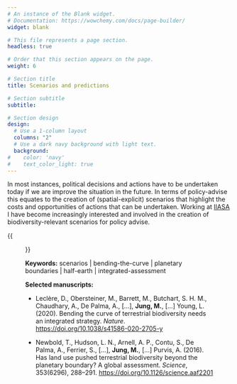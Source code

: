 ```yaml
---
# An instance of the Blank widget.
# Documentation: https://wowchemy.com/docs/page-builder/
widget: blank

# This file represents a page section.
headless: true

# Order that this section appears on the page.
weight: 6

# Section title
title: Scenarios and predictions

# Section subtitle
subtitle:

# Section design
design:
  # Use a 1-column layout
  columns: "2"
  # Use a dark navy background with light text.
  background:
#    color: 'navy'
#    text_color_light: true
---
```


In most instances, political decisions and actions have to be undertaken today if we are improve the situation in the future. In terms of policy-advise this equates to the creation of (spatial-explicit) scenarios that highlight the costs and opportunities of actions that can be undertaken. Working at [IIASA](https://www.iiasa.ac.at) I have become increasingly interested and involved in the creation of biodiversity-relevant scenarios for policy advise.

{{<figure src="btc.png" caption="Plausible scenarios of bending the curve of biodiversity loss while maintaining sufficient food provision. Figure from Leclère et. al. (2020)">}}

**Keywords:** scenarios | bending-the-curve | planetary boundaries | half-earth | integrated-assessment

**Selected manuscripts:**

* Leclère, D., Obersteiner, M., Barrett, M., Butchart, S. H. M., Chaudhary, A., De Palma, A., […], **Jung, M.**, [...] Young, L. (2020). Bending the curve of terrestrial biodiversity needs an integrated strategy. *Nature*. https://doi.org/10.1038/s41586-020-2705-y

* Newbold, T., Hudson, L. N., Arnell, A. P., Contu, S., De Palma, A., Ferrier, S., […], **Jung, M.**, [...] Purvis, A. (2016). Has land use pushed terrestrial biodiversity beyond the planetary boundary? A global assessment. *Science*, 353(6296), 288–291. https://doi.org/10.1126/science.aaf2201
